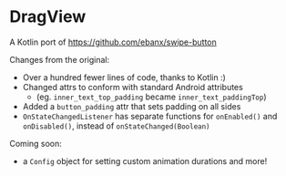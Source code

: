 # DragView
A Kotlin port of https://github.com/ebanx/swipe-button

Changes from the original:
- Over a hundred fewer lines of code, thanks to Kotlin :)
- Changed attrs to conform with standard Android attributes 
  - (eg. `inner_text_top_padding` became `inner_text_paddingTop`)
- Added a `button_padding` attr that sets padding on all sides
- `OnStateChangedListener` has separate functions for `onEnabled()` and `onDisabled()`, instead of `onStateChanged(Boolean)`

Coming soon:
- a `Config` object for setting custom animation durations and more!
